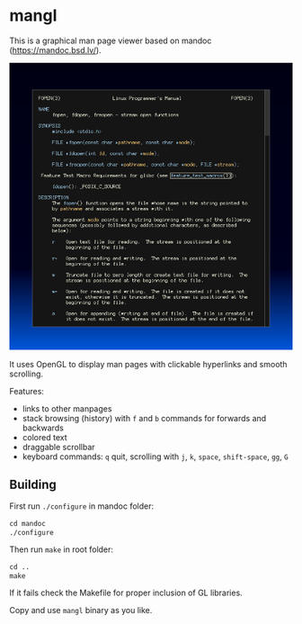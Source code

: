 # mangl

This is a graphical man page viewer based on mandoc (https://mandoc.bsd.lv/).

![Screenshot](screenshot/screenshot.png)

It uses OpenGL to display man pages with clickable hyperlinks and smooth scrolling.

Features:
* links to other manpages
* stack browsing (history) with `f` and `b` commands for forwards and backwards
* colored text
* draggable scrollbar
* keyboard commands: `q` quit, scrolling with `j`, `k`, `space`, `shift-space`, `gg`, `G`

## Building

First run `./configure` in mandoc folder:

```
cd mandoc
./configure
```

Then run `make` in root folder:

```
cd ..
make
```

If it fails check the Makefile for proper inclusion of GL libraries.

Copy and use `mangl` binary as you like.

